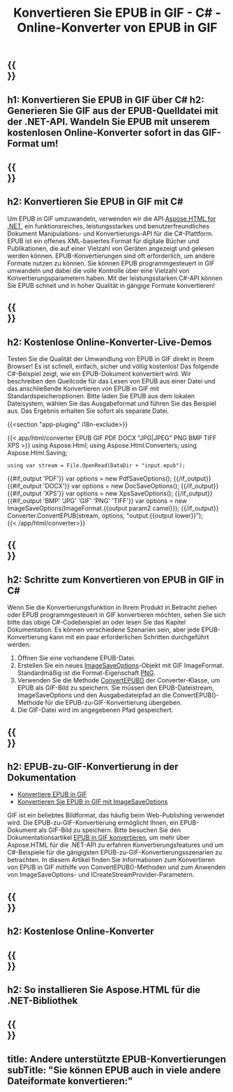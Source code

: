 ﻿---
translation: true
template: /templates/_template-conversion-child.md
title: Konvertieren Sie EPUB in GIF - C# - Online-Konverter von EPUB in GIF
description: Beispielcode für die C#-Konvertierung von EPUB in GIF. Verwenden Sie einfach die Konverter-API innerhalb von ASP.NET oder einer beliebigen .NET-Anwendung. Probieren Sie den Online-EPUB-zu-GIF-Konverter kostenlos aus!
url: /net/conversion/epub-to-gif/
family: html
platformtag: net
feature: conversion
informat: EPUB
outformat: GIF
otherformats: PDF DOCX XPS BMP JPEG PNG TIFF
---

{{<section banner>}}
---
h1: Konvertieren Sie EPUB in GIF über C#
h2: Generieren Sie GIF aus der EPUB-Quelldatei mit der .NET-API. Wandeln Sie EPUB mit unserem kostenlosen Online-Konverter sofort in das GIF-Format um!
---

{{<section overview>}}
---
h2: Konvertieren Sie EPUB in GIF mit C#
---

Um EPUB in GIF umzuwandeln, verwenden wir die API [Aspose.HTML for .NET](https://products.aspose.com/html/{{lang.url-fragment}}net/), ein funktionsreiches, leistungsstarkes und benutzerfreundliches Dokument Manipulations- und Konvertierungs-API für die C#-Plattform. EPUB ist ein offenes XML-basiertes Format für digitale Bücher und Publikationen, die auf einer Vielzahl von Geräten angezeigt und gelesen werden können. EPUB-Konvertierungen sind oft erforderlich, um andere Formate nutzen zu können. Sie können EPUB programmgesteuert in GIF umwandeln und dabei die volle Kontrolle über eine Vielzahl von Konvertierungsparametern haben. Mit der leistungsstarken C#-API können Sie EPUB schnell und in hoher Qualität in gängige Formate konvertieren!

{{<section demos>}}
---
h2: Kostenlose Online-Konverter-Live-Demos
---

Testen Sie die Qualität der Umwandlung von EPUB in GIF direkt in Ihrem Browser! Es ist schnell, einfach, sicher und völlig kostenlos! Das folgende C#-Beispiel zeigt, wie ein EPUB-Dokument konvertiert wird. Wir beschreiben den Quellcode für das Lesen von EPUB aus einer Datei und das anschließende Konvertieren von EPUB in GIF mit Standardspeicheroptionen. Bitte laden Sie EPUB aus dem lokalen Dateisystem, wählen Sie das Ausgabeformat und führen Sie das Beispiel aus. Das Ergebnis erhalten Sie sofort als separate Datei.

{{<section "app-pluging" i18n-exclude>}}

{{< app/html/converter EPUB GIF PDF DOCX "JPG|JPEG" PNG BMP TIFF XPS >}}
using Aspose.Html;
using Aspose.Html.Converters;
using Aspose.Html.Saving;

    using var stream = File.OpenRead(DataDir + "input.epub");
{{#if_output 'PDF'}}
    var options = new PdfSaveOptions();
{{/if_output}}
{{#if_output 'DOCX'}}
    var options = new DocSaveOptions();
{{/if_output}}
{{#if_output 'XPS'}}
    var options = new XpsSaveOptions();
{{/if_output}}
{{#if_output 'BMP' 'JPG' 'GIF' 'PNG' 'TIFF'}}
    var options = new ImageSaveOptions(ImageFormat.{{output param2 camel}});
{{/if_output}}
    Converter.ConvertEPUB(stream, options, "output.{{output lower}}");   
{{< /app/html/converter>}}


{{<section steps>}}
---
h2: Schritte zum Konvertieren von EPUB in GIF in C#
---

Wenn Sie die Konvertierungsfunktion in Ihrem Produkt in Betracht ziehen oder EPUB programmgesteuert in GIF konvertieren möchten, sehen Sie sich bitte das obige C#-Codebeispiel an oder lesen Sie das Kapitel Dokumentation. Es können verschiedene Szenarien sein, aber jede EPUB-Konvertierung kann mit ein paar erforderlichen Schritten durchgeführt werden:
1. Öffnen Sie eine vorhandene EPUB-Datei.
1. Erstellen Sie ein neues [ImageSaveOptions](https://reference.aspose.com/html/net/aspose.html.saving/imagesaveoptions/)-Objekt mit GIF ImageFormat. Standardmäßig ist die Format-Eigenschaft [PNG](https://reference.aspose.com/html/net/aspose.html.rendering.image/imageformat/).
1. Verwenden Sie die Methode [ConvertEPUB()](https://reference.aspose.com/html/net/aspose.html.converters.converter/convertepub/) der Converter-Klasse, um EPUB als GIF-Bild zu speichern. Sie müssen den EPUB-Dateistream, ImageSaveOptions und den Ausgabedateipfad an die ConvertEPUB()-Methode für die EPUB-zu-GIF-Konvertierung übergeben.
1. Die GIF-Datei wird im angegebenen Pfad gespeichert.




{{<section documentation>}}
---
h2: EPUB-zu-GIF-Konvertierung in der Dokumentation
---

  - <a href="https://docs.aspose.com/html/net/converting-between-formats/epub-to-gif/#convert-epub-to-gif" target="_blank">Konvertiere EPUB in GIF</a>
  - <a href="https://docs.aspose.com/html/net/converting-between-formats/epub-to-gif/#convert-epub-to-gif-using-imagesaveoptions" target="_blank" >Konvertieren Sie EPUB in GIF mit ImageSaveOptions</a>

GIF ist ein beliebtes Bildformat, das häufig beim Web-Publishing verwendet wird. Die EPUB-zu-GIF-Konvertierung ermöglicht Ihnen, ein EPUB-Dokument als GIF-Bild zu speichern. Bitte besuchen Sie den Dokumentationsartikel [EPUB in GIF konvertieren](https://docs.aspose.com/html/net/converting-between-formats/html-to-gif/), um mehr über Aspose.HTML für die .NET-API zu erfahren Konvertierungsfeatures und um C#-Beispiele für die gängigsten EPUB-zu-GIF-Konvertierungsszenarien zu betrachten. In diesem Artikel finden Sie Informationen zum Konvertieren von EPUB in GIF mithilfe von ConvertEPUB()-Methoden und zum Anwenden von ImageSaveOptions- und ICreateStreamProvider-Parametern.

{{<section online-converters>}}
---
h2: Kostenlose Online-Konverter
---

{{<section get-started>}}
---
h2: So installieren Sie Aspose.HTML für die .NET-Bibliothek
---

{{<section other-conversions>}}
---
title: Andere unterstützte EPUB-Konvertierungen
subTitle: "Sie können EPUB auch in viele andere Dateiformate konvertieren:"
---